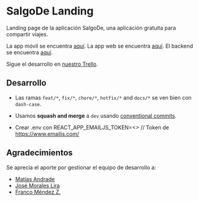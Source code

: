 # SalgoDe Landing

Landing page de la aplicación SalgoDe, una aplicación gratuita para compartir viajes.

La app móvil se encuentra [aquí](https://github.com/salgode/salgode-mobile).
La app web se encuentra [aquí](https://github.com/salgode/salgode-web).
El backend se encuentra [aquí](https://github.com/Varuscl/salgode-api).

Sigue el desarrollo en [nuestro Trello](https://trello.com/b/GCTJ1iMU/salgode).

## Desarrollo

  - Las ramas `feat/*`, `fix/*`, `chore/*`, `hotfix/*` and `docs/*` se ven bien con `dash-case`.

  - Usamos **squash and merge** a `dev` usando [conventional commits](https://conventionalcommits.org).

  - Crear .env con REACT_APP_EMAILJS_TOKEN=<<token>> // Token de https://www.emailjs.com/

## Agradecimientos

Se aprecia el aporte por gestionar el equipo de desarrollo a:

- [Matías Andrade](https://github.com/mandrade2)
- [José Morales Lira](https://github.com/josemlira)
- [Franco Méndez Z.](https://github.com/fnmendez)
